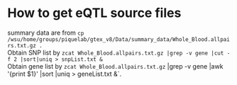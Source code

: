 # How to get eQTL source files
summary data are from `cp /wsu/home/groups/piquelab/gtex_v8/Data/summary_data/Whole_Blood.allpairs.txt.gz .`   
Obtain SNP list by `zcat Whole_Blood.allpairs.txt.gz |grep -v gene |cut -f 2 |sort|uniq > snpList.txt &`   
 Obtain gene list by `zcat Whole_Blood.allpairs.txt.gz` |grep -v gene |awk '{print $1}' |sort |uniq > geneList.txt &`.
 